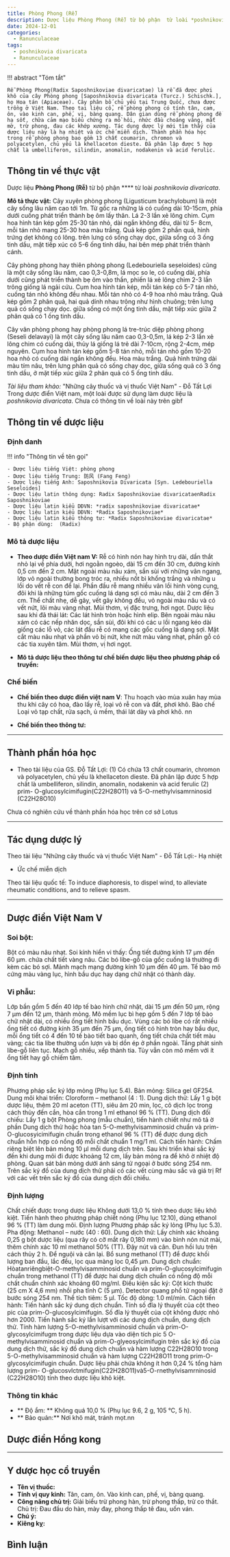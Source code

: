 ```yaml
---
title: Phòng Phong (Rễ)
description: Dược liệu Phòng Phong (Rễ) từ bộ phận  từ loài *poshnikovia divaricata*
date: 2024-12-01
categories:
  - Ranunculaceae
tags:
  - poshnikovia divaricata
  - Ranunculaceae
---
```

!!! abstract "Tóm tắt"

    Rễ Phòng Phong(Radix Saposhnikoviae divaricatae) là rễ đã được phơi khô của cây Phòng phong [Saposhnikovia divaricata (Turcz.) Schischk.], họ Hoa tán (Apiaceae). Cây phân bố chủ yếu tại Trung Quốc, chưa được trồng ở Việt Nam. Theo tai liệu cổ, rễ phòng phong có tính tân, cam, ôn, vào kinh can, phế, vị, bàng quang. Dân gian dùng rễ phòng phong để hạ sốt, chữa cảm mạo biểu chứng ra mồ hôi, nhức đầu choáng váng, mắt mờ, trừ phong, đau các khớp xương. Tác dụng dược lý mới tìm thấy của dược liệu này là hạ nhiệt và ức chế miễn dịch. Thành phần hóa học trong rễ phòng phong bao gồm 13 chất coumarin, chromon và polyacetylen, chủ yếu là khellaceton dieste. Đã phân lập được 5 hợp chất là umbelliferon, silindin, anomalin, nodakenin và acid ferulic.

## Thông tin về thực vật


Dược liệu **Phòng Phong (Rễ)** từ bộ phận **** từ loài *poshnikovia divaricata*.

**Mô tả thực vật:** Cây xuyên phòng phong (Ligusticum brachylobum) là một cây sống lâu năm cao tới 1m. Từ gốc ra những lá có cuống dài 10-15cm, phía dưới cuống phát triển thành bẹ ôm lấy thân. Lá 2-3 lần xẻ lông chim. Cụm hoa hình tán kép gồm 25-30 tán nhỏ, dài ngắn không đều, dài từ 5- 8cm, mỗi tán nhỏ mang 25-30 hoa màu trắng. Quả kép gồm 2 phần quả, hình trứng dẹt không có lông. trên lưng có sống chạy dọc, giữa sống có 3 ống tinh dầu, mặt tiếp xúc có 5-6 ống tinh dầu, hai bên mép phát triển thành cánh.

Cây phòng phong hay thiên phòng phong (Ledebouriella seseloides) cũng là một cây sống lâu năm, cao 0,3-0,8m, lá mọc so le, có cuống dài, phía dưới cũng phát triển thành bẹ ôm vào thần, phiến lá xẻ lông chim 2-3 lần trông giống lá ngải cứu. Cụm hoa hình tán kép, mỗi tán kép có 5-7 tán nhỏ, cuống tán nhỏ không đều nhau. Mỗi tán nhỏ có 4-9 hoa nhỏ màu trắng. Quả kép gồm 2 phân quả, hai quả dính nhau trông như hình chuông; trên lưng quả có sống chạy dọc. giữa sống có một ống tinh dầu, mặt tiếp xúc giữa 2 phân quả có 1 ống tinh dầu.

Cây vân phòng phong hay phòng phong lá tre-trúc diệp phòng phong (Seseli delavayi) là một cây sống lâu năm cao 0,3-0,5m, lá kép 2-3 lần xẻ lông chim có cuống dài, thủy lá giống lá trẻ dài 7-10cm, rộng 2-4cm, mép nguyên. Cụm hoa hình tán kép gồm 5-8 tán nhỏ, mỗi tán nhỏ gồm 10-20 hoa nhỏ có cuống dài ngắn không đều. Hoa màu trắng. Quả hình trứng dài màu tím nâu, trên lưng phân quả có sống chạy dọc, giữa sống quả có 3 ống tinh dầu, ở mặt tiếp xúc giữa 2 phân quả có 5 ống tinh dầu.

*Tài liệu tham khảo:* "Những cây thuốc và vị thuốc Việt Nam" - Đỗ Tất Lợi 
Trong dược điển Việt nam, một loài được sử dụng làm dược liệu là *poshnikovia divaricata*. 
Chưa có thông tin về loài này trên gibf


## Thông tin về dược liệu 

### Định danh

!!! info "Thông tin về tên gọi"

    - Dược liệu tiếng Việt: phòng phong
    - Dược liệu tiếng Trung: 防风 (Fang Feng)
    - Dược liệu tiếng Anh: Saposhnikovia Divaricata [Syn. Ledebouriella Seseloides]
    - Dược liệu latin thông dụng: Radix Saposhnikoviae divaricataenRadix Saposhnikoviae
    - Dược liệu latin kiểu DĐVN: *radix saposhnikoviae divaricatae*
    - Dược liệu latin kiểu DĐVN: *Radix Saposhnikoviae*
    - Dược liệu latin kiểu thông tư: *Radix Saposhnikoviae divaricatae*
    - Bộ phận dùng:  (Radix)

### Mô tả dược liệu 

- **Theo dược điển Việt nam V:** Rễ có hình nón hay hình trụ dài, dần thắt nhỏ lại về phía dưới, hơi ngoằn ngoèo, dài 15 cm đến 30 cm, đường kính 0,5 cm đến 2 cm. Mặt ngoài màu nâu xám, sần sùi với những vân ngang, lớp vỏ ngoài thường bong tróc ra, nhiều nốt bì khổng trắng và những u lồi do vết rễ con để lại. Phần đầu rễ mang nhiều vân lồi hình vòng cung, đôi khi là những túm gốc cuống lá dạng sợi có màu nâu, dài 2 cm đến 3 cm. Thể chất nhẹ, dễ gãy, vết gãy không đều, vỏ ngoài màu nâu và có vết nứt, lõi màu vàng nhạt. Mùi thơm, vị đặc trưng, hơi ngọt. Dược liệu sau khi đã thái lát: Các lát hình tròn hoặc hình elip. Bên ngoài màu nâu xám có các nếp nhăn dọc, sần sùi, đôi khi có các u lồi ngang kéo dài giống các lỗ vỏ, các lát đầu rễ có mang các gổc cuống lá dạng sợi. Mặt cắt màu nâu nhạt và phần vỏ bị nứt, khe nứt màu vàng nhạt, phần gỗ có các tia xuyên tâm. Mùi thơm, vị hơi ngọt.

- **Mô tả dược liệu theo thông tư chế biến dược liệu theo phương pháp cổ truyền:** 

### Chế biến 

- **Chế biến theo dược điển việt nam V**: Thu hoạch vào mùa xuân hay mùa thu khi cây có hoa, đào lấy rễ, loại vỏ rễ con và đất, phơi khô. Bào chế Loại vỏ tạp chất, rửa sạch, ủ mềm, thái lát dày và phơi khô. nn

- **Chế biến theo thông tư:** 

--- 

## Thành phần hóa học

- Theo tài liệu của GS. Đỗ Tất Lợi:  (1) Có chứa 13 chất coumarin, chromon và polyacetylen, chủ yếu là khellaceton dieste. Đã phân lập được 5 hợp chất là umbelliferon, silindin, anomalin, nodakenin và acid ferulic 
(2) prim- O-glucosylcimifugin(C22H28O11) và 5-O-rnethylvisamrninosid (C22H28O10)
    
Chưa có nghiên cứu về thành phần hóa học trên cơ sở Lotus

---

## Tác dụng dược lý

Theo tài liệu "Những cây thuốc và vị thuốc Việt Nam" - Đỗ Tất Lợi:- Hạ nhiệt
- Ức chế miễn dịch

Theo tài liệu quốc tế: To induce diaphoresis, to dispel wind, to alleviate rheumatic conditions, and to relieve spasm.

---

## Dược điển Việt Nam V

### Soi bột:

Bột có màu nâu nhạt. Soi kính hiển vi thấy: Ống tiết đường kính 17 μm đến 60 μm. chứa chất tiết vàng nâu. Các bó libe-gỗ của gốc cuống lá thường đi kèm các bó sợi. Mảnh mạch mạng đường kính 10 μm đến 40 μm. Tế bào mô cứng màu vàng lục, hình bầu dục hay dạng chữ nhật có thành dày.

<!-- Hình ảnh soi bột sẽ được tự động chèn vào đây sau -->

### Vi phẫu:

Lớp bần gồm 5 đến 40 lớp tế bào hình chữ nhật, dài 15 μm đến 50 μm, rộng 7 μm đến 12 μm, thành mỏng. Mô mềm lục bì hẹp gồm 5 đến 7 lớp tế bào chữ nhật dài, có nhiều ống tiết hình bầu dục. Vùng các bó libe có rất nhiều ống tiết có đường kính 35 μm đến 75 μm, ống tiết có hình tròn hay bầu dục, mỗi ổng tiểt có 4 đến 10 tế bào tiết bao quanh, ống tiết chứa chất tiết màu vàng; các tia libe thường uốn lượn và bị dồn ép ở phần ngoài. Tầng phát sinh libe-gỗ liên tục. Mạch gỗ nhiều, xếp thành tia. Tủy vẫn còn mô mềm với ít ổng tiết hay gỗ chiếm tâm.

<!-- Hình ảnh vi phẫu sẽ được tự động chèn vào đây sau -->

### Định tính

Phương pháp sắc ký lớp mỏng (Phụ lục 5.4). Bản mỏng: Silica gel GF254. Dung môi khai triển: Cloroform – methanol (4 : 1). Dung dịch thử: Lấy 1 g bột dược liệu, thêm 20 ml aceton (TT), siêu âm 20 min, lọc, cô dịch lọc trong cách thủy đến cắn, hòa cắn trong 1 ml ethanol 96 % (TT). Dung dịch đối chiếu: Lấy 1 g bột Phòng phong (mẫu chuẩn), tiến hành chiết như mô tả ờ phần Dung dịch thử hoặc hòa tan 5-O-methylvisamminosid chuẩn và prim-O-glucosyicimifugin chuẩn trong ethanol 96 % (TT) để được dung dịch chuẩn hỗn hợp có nồng độ mỗi chất chuẩn 1 mg/1 ml. Cách tiến hành: Chấm riêng biệt lên bản mỏng 10 μl mỗi dung dịch trên. Sau khi triển khai sắc ký đến khi dung môi đi được khoảng 12 cm, lấy bản mỏng ra để khô ờ nhiệt độ phòng. Quan sát bản mỏng dưới ánh sáng tử ngoại ở bước sóng 254 nm. Trên sắc ký đồ của dung dịch thử phải có các vết cùng màu sắc và giá trị Rf với các vết trên sắc ký đồ của dung dịch đối chiểu.

### Định lượng

Chất chiết được trong dược liệu Không dưới 13,0 % tính theo dược liệu khô kiệt. Tiến hành theo phương pháp chiết nóng (Phụ lục 12.10), dùng ethanol 96 % (TT) làm dung môi. Định lượng Phương pháp sắc ký lỏng (Phụ lục 5.3). Pha động: Methanol – nước (40 : 60). Dung dịch thử: Lấy chính xác khoảng 0,25 g bột dược liệu (qua rây có cỡ mắt rây 0,180 mm) vào bình nón nút mài, thêm chính xác 10 ml methanol 50% (TT). Đậy nút và cân. Đun hồi lưu trên cách thủy 2 h. Để nguội và cân lại. Bổ sung methanol (TT) để được khối lượng ban đầu, lắc đều, lọc qua màng lọc 0,45 μm. Dung dịch chuẩn: Hòatanriêngbiệt-O-methylvisamminosid chuẩn và prim-O-glucosylcimifugin chuẩn trong methanol (TT) để được hai dung dịch chuẩn có nồng độ mỗi chất chuẩn chính xác khoảng 60 mg/ml. Điều kiện sắc ký: Cột kích thước (25 cm X 4,6 mm) nhồi pha tĩnh C (5 μm). Detector quang phổ tử ngoại đặt ở bước sóng 254 nm. Thể tích tiêm: 5 μl. Tốc độ dòng: 1.0 ml/min. Cách tiến hành: Tiến hành sắc ký dung dịch chuẩn. Tính số đĩa lý thuyết của cột theo pic cùa prim-O-glucosylcimifugin. Số đĩa lý thuyết của cột không được nhỏ hơn 2000. Tiến hành sắc ký lần lượt với các dung dịch chuẩn, dung dịch thử. Tính hàm lượng 5-O-methylvisamminosid chuẩn và prim-O-glycosylcimifugm trong dược liệu dựa vào diện tích pic 5 O-methylvisamminosid chuẩn và prim-O-glyeosylcimifugin trên sắc ký đồ của dung dịch thử, sắc ký đồ dung dịch chuẩn và hàm lượng C22H28O10 trong 5-O-methylvisamminosid chuẩn và hàm lượng C22H28O11 trong prim-O-glycosylcimifugin chuẩn. Dược liệu phải chứa không ít hơn 0,24 % tổng hàm lượng prim- O-glucosvlctmifugin(C22H28O11)và5-O-rnethylvisamrninosid (C22H28O10) tính theo dược liệu khô kiệt.

### Thông tin khác 

- ** Độ ẩm: ** Không quá 10,0 % (Phụ lục 9.6, 2 g, 105 °C, 5 h).
- ** Bảo quản:** Nơi khô mát, tránh mọt.nn

## Dược điển Hồng kong

<!-- PDF sẽ được tự động chèn vào đây sau -->


---

## Y dược học cổ truyền

- **Tên vị thuốc:** 
- **Tính vị quy kinh:** Tân, cam, ôn. Vào kinh can, phế, vị, bàng quang.
- **Công năng chủ trị:** Giải biểu trừ phong hàn, trừ phong thấp, trừ co thắt. 
Chủ trị: Đau đầu do hàn, mày đay, phong thấp tê đau, uốn ván.
- **Chú ý:** 
- **Kiêng kỵ:** 



## Bình luận

<div id="giscus-container"></div>
<script src="https://giscus.app/client.js"
        data-repo="hoangson0787/CSDL-duoc-lieu"
        data-repo-id="R_kgDONbMRNA"
        data-category="Duoc lieu"
        data-category-id="DIC_kwDONbMRNM4ClklR"
        data-mapping="pathname"
        data-strict="0"
        data-reactions-enabled="1"
        data-emit-metadata="1"
        data-input-position="bottom"
        data-theme="light"
        data-lang="en"
        crossorigin="anonymous"
        async>
</script>

